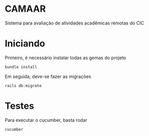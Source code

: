 # CAMAAR

Sistema para avaliação de atividades acadêmicas remotas do CIC

# Iniciando

Primeiro, é necessário instalar todas as gemas do projeto

```
bundle install
```

Em seguida, deve-se fazer as migrações

```
rails db:migrate
```

# Testes

Para executar o cucumber, basta rodar

```
cucumber
```
